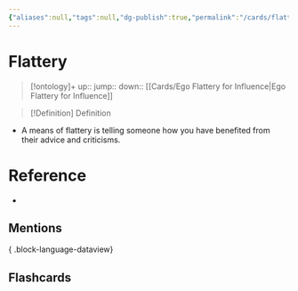 ```yaml
---
{"aliases":null,"tags":null,"dg-publish":true,"permalink":"/cards/flattery/","dgPassFrontmatter":true}
---
```


# Flattery

> [!ontology]+
> up:: 
> jump:: 
> down:: [[Cards/Ego Flattery for Influence\|Ego Flattery for Influence]]

> [!Definition] Definition

- A means of flattery is telling someone how you have benefited from their advice and criticisms.

# Reference

- 

## Mentions


{ .block-language-dataview}

## Flashcards